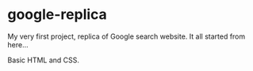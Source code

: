 # google-replica

My very first project, replica of Google search website. It all started from here... 

Basic HTML and CSS. 
